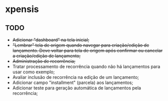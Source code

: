 # xpensis

## TODO

- ~~Adicionar "dashboard" na tela inicial;~~
- ~~"Lembrar" tela de origem quando navegar para criação/edição de lançamento. Deve voltar para tela de origem após confirmar ou cancelar a criação/edição de lançamento;~~
- ~~Administração de recorrência;~~
- Tratar processamento de recorrência quando não há lançamentos para usar como exemplo;
- Avaliar inclusão de recorrência na edição de um lançamento;
- Adicionar campo "installment" (parcela) aos lançamentos;
- Adicionar teste para geração automática de lançamentos pela recorrência;

